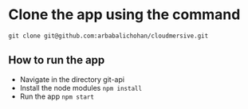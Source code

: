 # Clone the app using the command
`git clone git@github.com:arbabalichohan/cloudmersive.git`

## How to run the app
- Navigate in the directory git-api
- Install the node modules 
`npm install`
- Run the app 
`npm start`